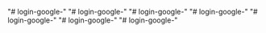 "# login-google-" 
"# login-google-" 
"# login-google-" 
"# login-google-" 
"# login-google-" 
"# login-google-" 
"# login-google-" 
